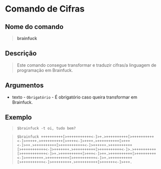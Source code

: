 # Comando de Cifras

## Nome do comando
> **brainfuck**

## Descrição
> Este comando consegue transformar e traduzir cifras/a linguagem de programação em Brainfuck.

## Argumentos
- texto - `Obrigatório` - É obrigatório caso queira transformar em Brainfuck.

## Exemplo
> `$brainfuck -t oi, tudo bem?`

> `$brainfuck ++++++++++[>+++++++++++<-]>+.>++++++++++[>++++++++++<-]>+++++.>++++++++++[>++++<-]>++++.>++++++++++[>+++<-]>++.>++++++++++[>+++++++++++<-]>++++++.>++++++++++[>+++++++++++<-]>+++++++.>++++++++++[>++++++++++<-]>.>++++++++++[>+++++++++++<-]>+.>++++++++++[>+++<-]>++.>++++++++++[>+++++++++<-]>++++++++.>++++++++++[>++++++++++<-]>+.>++++++++++[>++++++++++<-]>+++++++++.>++++++++++[>++++++<-]>+++.`